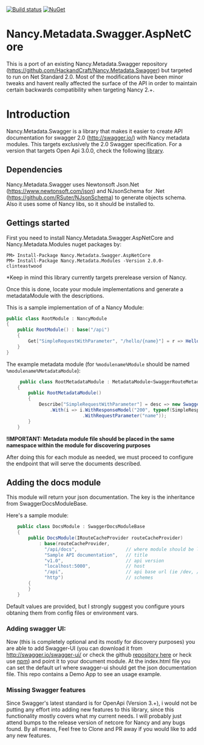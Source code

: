 [![Build status](https://ci.appveyor.com/api/projects/status/aa0pljkj6db02696/branch/master?svg=true)](https://ci.appveyor.com/project/Jaxelr/nancy-metadata-swagger-aspnetcore/branch/master) [![NuGet](https://img.shields.io/nuget/v/Nancy.Metadata.Swagger.AspNetCore.svg)](https://www.nuget.org/packages/Nancy.Metadata.Swagger.AspNetCore)

# Nancy.Metadata.Swagger.AspNetCore
This is a port of an existing Nancy.Metadata.Swagger repository (https://github.com/HackandCraft/Nancy.Metadata.Swagger) but targeted to run on Net Standard 2.0. Most of the modifications have been minor tweaks and havent really affected the surface of the API in order to maintain certain backwards compatibility when targeting Nancy 2.+.

# Introduction

Nancy.Metadata.Swagger is a library that makes it easier to create API documentation for swagger 2.0 (http://swagger.io/) with Nancy metadata modules. This targets exclusively the 2.0 Swagger specification. For a version that targets Open Api 3.0.0, check the following [library](https://github.com/Jaxelr/Nancy.Metadata.OpenApi).

## Dependencies

Nancy.Metadata.Swagger uses Newtonsoft Json.Net (https://www.newtonsoft.com/json) and NJsonSchema for .Net (https://github.com/RSuter/NJsonSchema) to generate objects schema. 
Also it uses some of Nancy libs, so it should be installed to.

## Gettings started

First you need to install Nancy.Metadata.Swagger.AspNetCore and Nancy.Metadata.Modules nuget packages by:

	PM> Install-Package Nancy.Metadata.Swagger.AspNetCore
	PM> Install-Package Nancy.Metadata.Modules -Version 2.0.0-clinteastwood 

*Keep in mind this library currently targets prerelease version of Nancy. 


Once this is done, locate your module implementations and generate a metadataModule with the descriptions.

This is a sample implementation of of a Nancy Module:

```c#
public class RootModule : NancyModule
{
	public RootModule() : base("/api")
	{
	    Get["SimpleRequestWithParameter", "/hello/{name}"] = r => Hello(r.name);
	}
}
```
The example metadata module (for ``%modulename%Module`` should be named ``%modulename%MetadataModule``):

```c#
     public class RootMetadataModule : MetadataModule<SwaggerRouteMetadata>
    {
        public RootMetadataModule()
        {
            Describe["SimpleRequestWithParameter"] = desc => new SwaggerRouteMetadata(desc)
                .With(i => i.WithResponseModel("200", typeof(SimpleResponseModel), "Sample response")
                            .WithRequestParameter("name"));
        }
    }
```

**!IMPORTANT: Metadata module file should be placed in the same namespace within the module for discovering purposes**

After doing this for each module as needed, we must proceed to configure the endpoint that will serve the documents described. 

## Adding the docs module

This module  will return your json documentation. The key is the inheritance from SwaggerDocsModuleBase.

Here's a sample module:

```c#
    public class DocsModule : SwaggerDocsModuleBase
    {
        public DocsModule(IRouteCacheProvider routeCacheProvider) 
        	: base(routeCacheProvider, 
        	  "/api/docs", 					// where module should be located
        	  "Sample API documentation",   // title
        	  "v1.0", 						// api version
        	  "localhost:5000",             // host
        	  "/api", 						// api base url (ie /dev, /api)
        	  "http")						// schemes
        {
        }
    }
```

Default values are provided, but I strongly suggest you configure yours obtaning them from config files or environment vars.

### Adding swagger UI:

Now (this is completely optional and its mostly for discovery purposes) you are able to add Swagger-UI (you can download it from http://swagger.io/swagger-ui/ or check the github [repository here](https://github.com/swagger-api/swagger-ui) or heck use [npm](https://www.npmjs.com/package/swagger-ui)) and point it to your document module. At the index.html file you can set the default url where swagger-ui should get the json documentation file. This repo contains a Demo App to see an usage example.

### Missing Swagger features

Since Swagger's latest standard is for OpenApi (Version 3.+), i would not be putting any effort into adding new features to this library, since this functionality mostly covers what my current needs. I will probably just attend bumps to the release version of netcore for Nancy and any bugs found. By all means, Feel free to Clone and PR away if you would like to add any new features.
